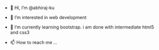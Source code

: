 - 👋 Hi, I’m @abhiraj-ku
- 👀 I’m interested in web development
- 🌱 I’m currently learning bootstrap. i am done with intermediate html5 and css3

- 📫 How to reach me ...

<!---
abhiraj-ku/abhiraj-ku is a ✨ special ✨ repository because its `README.md` (this file) appears on your GitHub profile.
You can click the Preview link to take a look at your changes.
--->
